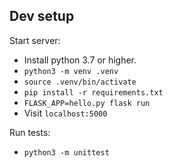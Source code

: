 ## Dev setup

Start server:

- Install python 3.7 or higher.
- `python3 -m venv .venv`
- `source .venv/bin/activate`
- `pip install -r requirements.txt`
- `FLASK_APP=hello.py flask run`
- Visit `localhost:5000`

Run tests:

- `python3 -m unittest`
